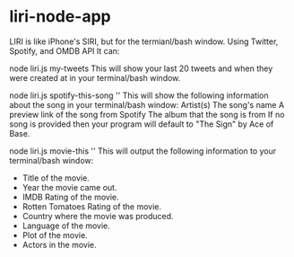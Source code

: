 # liri-node-app

LIRI is like iPhone's SIRI, but for the termianl/bash window.
Using Twitter, Spotify, and OMDB API
It can:


node liri.js my-tweets
This will show your last 20 tweets and when they were created at in your terminal/bash window.



node liri.js spotify-this-song '<song name here>'
This will show the following information about the song in your terminal/bash window:
Artist(s)
The song's name
A preview link of the song from Spotify
The album that the song is from
If no song is provided then your program will default to "The Sign" by Ace of Base.



node liri.js movie-this '<movie name here>'
This will output the following information to your terminal/bash window:

   * Title of the movie.
   * Year the movie came out.
   * IMDB Rating of the movie.
   * Rotten Tomatoes Rating of the movie.
   * Country where the movie was produced.
   * Language of the movie.
   * Plot of the movie.
   * Actors in the movie.
